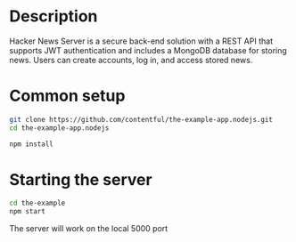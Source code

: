 # Description

Hacker News Server is a secure back-end solution with a REST API
that supports JWT authentication and includes a MongoDB database
for storing news. Users can create accounts, log in, and access
stored news.

# Common setup
```bash
git clone https://github.com/contentful/the-example-app.nodejs.git
cd the-example-app.nodejs
```

```bash
npm install
```

# Starting the server

```bash
cd the-example
npm start
```

The server will work on the local 5000 port

